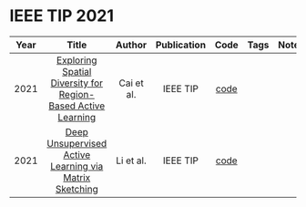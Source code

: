 # IEEE TIP 2021

| Year |                                                    Title                                                     |   Author   | Publication |                                     Code                                      | Tags | Notes |
|:----:|:------------------------------------------------------------------------------------------------------------:|:----------:|:-----------:|:-----------------------------------------------------------------------------:|:----:|:-----:|
| 2021 | [Exploring Spatial Diversity for Region-Based Active Learning](https://ieeexplore.ieee.org/document/9580637) | Cai et al. |  IEEE TIP   | [code](https://github.com/cailile/Revisiting-Superpixels-for-Active-Learning) |      |       |
| 2021 |    [Deep Unsupervised Active Learning via Matrix Sketching](https://ieeexplore.ieee.org/document/9605212)    | Li et al.  |  IEEE TIP   |                    [code](https://github.com/lrq1999/ALMS)                    |      |       |
